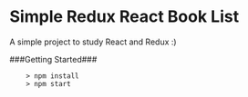 # Simple Redux React Book List

A simple project to study React and Redux :)

###Getting Started###

```
	> npm install
	> npm start
```

